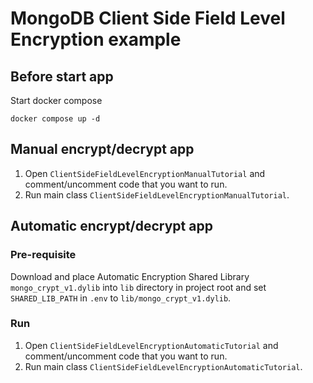 # MongoDB Client Side Field Level Encryption example

## Before start app
Start docker compose
```shell
docker compose up -d
```

## Manual encrypt/decrypt app
1. Open `ClientSideFieldLevelEncryptionManualTutorial` and comment/uncomment code that you want to run.
2. Run main class `ClientSideFieldLevelEncryptionManualTutorial`.

## Automatic encrypt/decrypt app
### Pre-requisite
Download and place Automatic Encryption Shared Library `mongo_crypt_v1.dylib` into `lib` directory 
in project root and set `SHARED_LIB_PATH` in `.env` to `lib/mongo_crypt_v1.dylib`.

### Run
1. Open `ClientSideFieldLevelEncryptionAutomaticTutorial` and comment/uncomment code that you want to run.
2. Run main class `ClientSideFieldLevelEncryptionAutomaticTutorial`.
